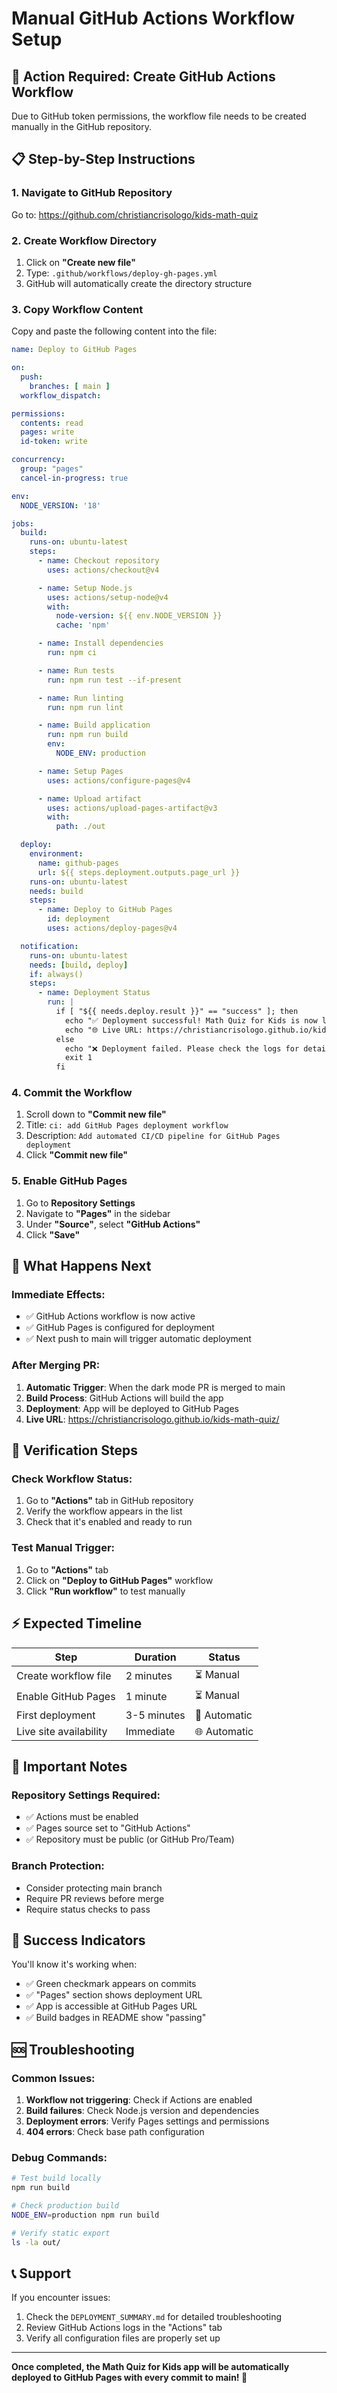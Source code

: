 # Manual GitHub Actions Workflow Setup

## 🚨 **Action Required: Create GitHub Actions Workflow**

Due to GitHub token permissions, the workflow file needs to be created manually in the GitHub repository.

## 📋 **Step-by-Step Instructions**

### 1. **Navigate to GitHub Repository**
Go to: https://github.com/christiancrisologo/kids-math-quiz

### 2. **Create Workflow Directory** 
1. Click on **"Create new file"**
2. Type: `.github/workflows/deploy-gh-pages.yml`
3. GitHub will automatically create the directory structure

### 3. **Copy Workflow Content**
Copy and paste the following content into the file:

```yaml
name: Deploy to GitHub Pages

on:
  push:
    branches: [ main ]
  workflow_dispatch:

permissions:
  contents: read
  pages: write
  id-token: write

concurrency:
  group: "pages"
  cancel-in-progress: true

env:
  NODE_VERSION: '18'

jobs:
  build:
    runs-on: ubuntu-latest
    steps:
      - name: Checkout repository
        uses: actions/checkout@v4

      - name: Setup Node.js
        uses: actions/setup-node@v4
        with:
          node-version: ${{ env.NODE_VERSION }}
          cache: 'npm'

      - name: Install dependencies
        run: npm ci

      - name: Run tests
        run: npm run test --if-present

      - name: Run linting
        run: npm run lint

      - name: Build application
        run: npm run build
        env:
          NODE_ENV: production

      - name: Setup Pages
        uses: actions/configure-pages@v4

      - name: Upload artifact
        uses: actions/upload-pages-artifact@v3
        with:
          path: ./out

  deploy:
    environment:
      name: github-pages
      url: ${{ steps.deployment.outputs.page_url }}
    runs-on: ubuntu-latest
    needs: build
    steps:
      - name: Deploy to GitHub Pages
        id: deployment
        uses: actions/deploy-pages@v4

  notification:
    runs-on: ubuntu-latest
    needs: [build, deploy]
    if: always()
    steps:
      - name: Deployment Status
        run: |
          if [ "${{ needs.deploy.result }}" == "success" ]; then
            echo "✅ Deployment successful! Math Quiz for Kids is now live on GitHub Pages."
            echo "🌐 Live URL: https://christiancrisologo.github.io/kids-math-quiz/"
          else
            echo "❌ Deployment failed. Please check the logs for details."
            exit 1
          fi
```

### 4. **Commit the Workflow**
1. Scroll down to **"Commit new file"**
2. Title: `ci: add GitHub Pages deployment workflow`
3. Description: `Add automated CI/CD pipeline for GitHub Pages deployment`
4. Click **"Commit new file"**

### 5. **Enable GitHub Pages**
1. Go to **Repository Settings**
2. Navigate to **"Pages"** in the sidebar
3. Under **"Source"**, select **"GitHub Actions"**
4. Click **"Save"**

## 🎯 **What Happens Next**

### **Immediate Effects:**
- ✅ GitHub Actions workflow is now active
- ✅ GitHub Pages is configured for deployment
- ✅ Next push to main will trigger automatic deployment

### **After Merging PR:**
1. **Automatic Trigger**: When the dark mode PR is merged to main
2. **Build Process**: GitHub Actions will build the app
3. **Deployment**: App will be deployed to GitHub Pages
4. **Live URL**: https://christiancrisologo.github.io/kids-math-quiz/

## 🔧 **Verification Steps**

### **Check Workflow Status:**
1. Go to **"Actions"** tab in GitHub repository
2. Verify the workflow appears in the list
3. Check that it's enabled and ready to run

### **Test Manual Trigger:**
1. Go to **"Actions"** tab
2. Click on **"Deploy to GitHub Pages"** workflow
3. Click **"Run workflow"** to test manually

## ⚡ **Expected Timeline**

| Step | Duration | Status |
|------|----------|---------|
| Create workflow file | 2 minutes | ⏳ Manual |
| Enable GitHub Pages | 1 minute | ⏳ Manual |
| First deployment | 3-5 minutes | 🤖 Automatic |
| Live site availability | Immediate | 🌐 Automatic |

## 🚨 **Important Notes**

### **Repository Settings Required:**
- ✅ Actions must be enabled
- ✅ Pages source set to "GitHub Actions"
- ✅ Repository must be public (or GitHub Pro/Team)

### **Branch Protection:**
- Consider protecting main branch
- Require PR reviews before merge
- Require status checks to pass

## 🎉 **Success Indicators**

You'll know it's working when:
- ✅ Green checkmark appears on commits
- ✅ "Pages" section shows deployment URL
- ✅ App is accessible at GitHub Pages URL
- ✅ Build badges in README show "passing"

## 🆘 **Troubleshooting**

### **Common Issues:**
1. **Workflow not triggering**: Check if Actions are enabled
2. **Build failures**: Check Node.js version and dependencies
3. **Deployment errors**: Verify Pages settings and permissions
4. **404 errors**: Check base path configuration

### **Debug Commands:**
```bash
# Test build locally
npm run build

# Check production build
NODE_ENV=production npm run build

# Verify static export
ls -la out/
```

## 📞 **Support**

If you encounter issues:
1. Check the `DEPLOYMENT_SUMMARY.md` for detailed troubleshooting
2. Review GitHub Actions logs in the "Actions" tab
3. Verify all configuration files are properly set up

---

**Once completed, the Math Quiz for Kids app will be automatically deployed to GitHub Pages with every commit to main! 🚀**

